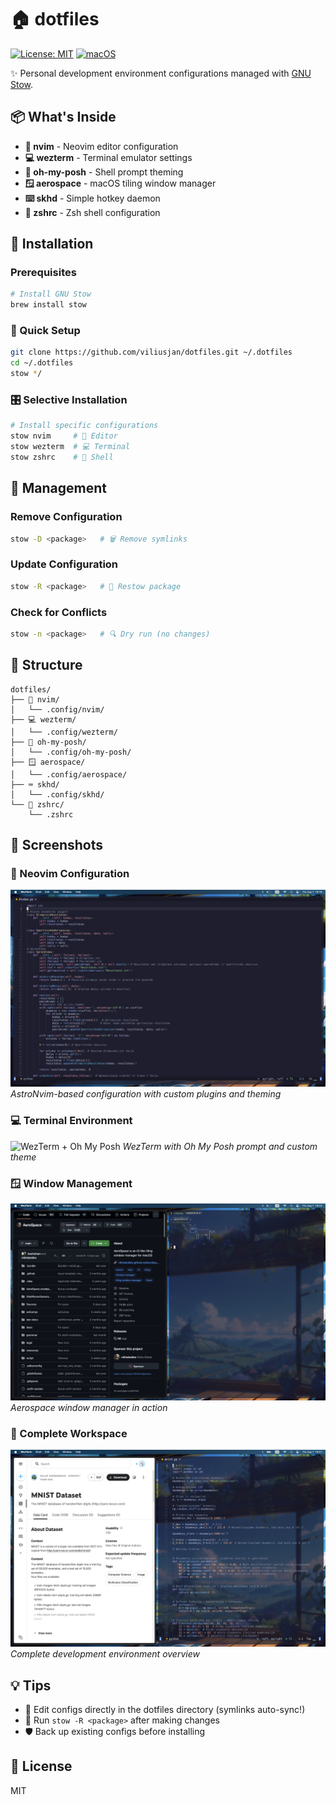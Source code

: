 # 🏠 dotfiles

[![License: MIT](https://img.shields.io/badge/License-MIT-blue.svg)](LICENSE)
[![macOS](https://img.shields.io/badge/macOS-Compatible-success.svg)](https://www.apple.com/macos/)

✨ Personal development environment configurations managed with [GNU Stow](https://www.gnu.org/software/stow/).

## 📦 What's Inside

- **🎨 nvim** - Neovim editor configuration
- **💻 wezterm** - Terminal emulator settings  
- **🌈 oh-my-posh** - Shell prompt theming
- **🪟 aerospace** - macOS tiling window manager
- **⌨️ skhd** - Simple hotkey daemon
- **🐚 zshrc** - Zsh shell configuration

## 🚀 Installation

### Prerequisites
```bash
# Install GNU Stow
brew install stow
```

### 🎯 Quick Setup
```bash
git clone https://github.com/viliusjan/dotfiles.git ~/.dotfiles
cd ~/.dotfiles
stow */
```

### 🎛️ Selective Installation
```bash
# Install specific configurations
stow nvim     # 🎨 Editor
stow wezterm  # 💻 Terminal
stow zshrc    # 🐚 Shell
```

## 🔧 Management

### Remove Configuration
```bash
stow -D <package>   # 🗑️ Remove symlinks
```

### Update Configuration  
```bash
stow -R <package>   # 🔄 Restow package
```

### Check for Conflicts
```bash
stow -n <package>   # 🔍 Dry run (no changes)
```

## 📂 Structure

```
dotfiles/
├── 🎨 nvim/
│   └── .config/nvim/
├── 💻 wezterm/
│   └── .config/wezterm/
├── 🌈 oh-my-posh/
│   └── .config/oh-my-posh/
├── 🪟 aerospace/
│   └── .config/aerospace/
├── ⌨️ skhd/
│   └── .config/skhd/
└── 🐚 zshrc/
    └── .zshrc
```

## 📸 Screenshots

### 🎨 Neovim Configuration
![Neovim Setup](screenshots/neovim.png)
*AstroNvim-based configuration with custom plugins and theming*

### 💻 Terminal Environment
![WezTerm + Oh My Posh](screenshots/terminal.png)
*WezTerm with Oh My Posh prompt and custom theme*

### 🪟 Window Management
![Aerospace Tiling](screenshots/aerospace.png)
*Aerospace window manager in action*

### 🎯 Complete Workspace
![Full Desktop](screenshots/workspace.png)
*Complete development environment overview*

## 💡 Tips

- 📝 Edit configs directly in the dotfiles directory (symlinks auto-sync!)
- 🔄 Run `stow -R <package>` after making changes
- 🛡️ Back up existing configs before installing

## 📄 License

MIT
